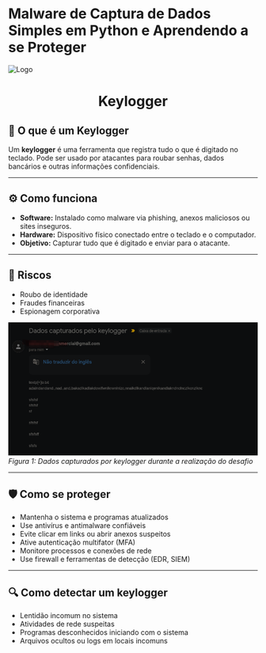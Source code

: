 # Malware de Captura de Dados Simples em Python e Aprendendo a se Proteger




![Logo](https://assets.dio.me/C_w739DMTY1XPvnkcaSY7doWFM9I5MREIuft-gfwJDY/f:webp/h:120/q:80/L3RyYWNrcy83MGI2Y2EwOC0xZDdlLTQxNTctYmI0OC05NmMxMTY0ZmQ3ZTcucG5n)



<h1 align="center">Keylogger</h1>

## 🧠 O que é um Keylogger

Um **keylogger** é uma ferramenta que registra tudo o que é digitado no teclado. Pode ser usado por atacantes para roubar senhas, dados bancários e outras informações confidenciais.

---

## ⚙️ Como funciona

- **Software:** Instalado como malware via phishing, anexos maliciosos ou sites inseguros.
- **Hardware:** Dispositivo físico conectado entre o teclado e o computador.
- **Objetivo:** Capturar tudo que é digitado e enviar para o atacante.

---

## 🚨 Riscos

- Roubo de identidade
- Fraudes financeiras
- Espionagem corporativa


![Evidência](https://github.com/tiagoas/Desafio-Santander---Ciberseguran-a-2025/blob/main/Keylogger/Dados%20Capturados.png)  
*Figura 1: Dados capturados por keylogger durante a realização do desafio*


---

## 🛡️ Como se proteger

- Mantenha o sistema e programas atualizados
- Use antivírus e antimalware confiáveis
- Evite clicar em links ou abrir anexos suspeitos
- Ative autenticação multifator (MFA)
- Monitore processos e conexões de rede
- Use firewall e ferramentas de detecção (EDR, SIEM)

---

## 🔍 Como detectar um keylogger

- Lentidão incomum no sistema
- Atividades de rede suspeitas
- Programas desconhecidos iniciando com o sistema
- Arquivos ocultos ou logs em locais incomuns





